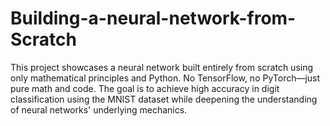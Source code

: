 # Building-a-neural-network-from-Scratch
This project showcases a neural network built entirely from scratch using only mathematical principles and Python. No TensorFlow, no PyTorch—just pure math and code. The goal is to achieve high accuracy in digit classification using the MNIST dataset while deepening the understanding of neural networks' underlying mechanics.

